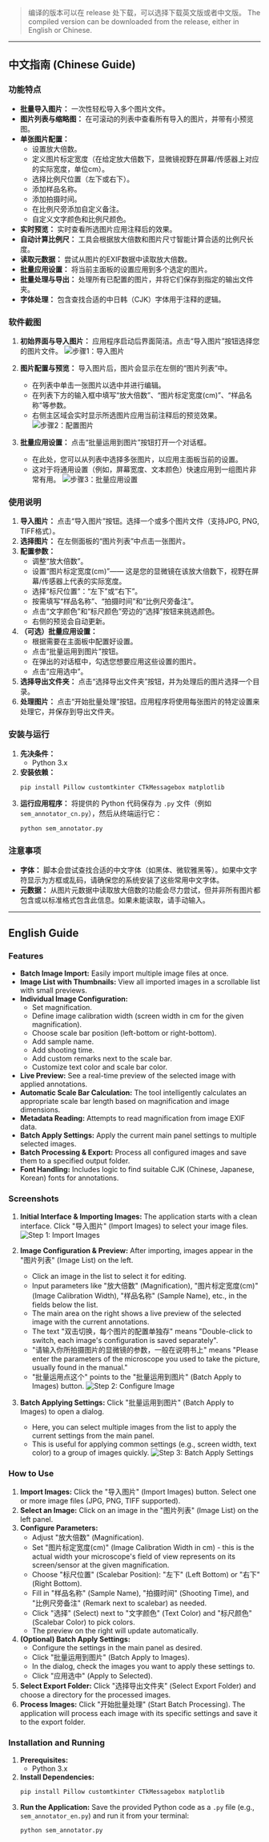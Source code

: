 >  编译的版本可以在 release 处下载，可以选择下载英文版或者中文版。
>  The compiled version can be downloaded from the release, either in English or Chinese.

---

## 中文指南 (Chinese Guide)

### 功能特点

*   **批量导入图片：** 一次性轻松导入多个图片文件。
*   **图片列表与缩略图：** 在可滚动的列表中查看所有导入的图片，并带有小预览图。
*   **单张图片配置：**
    *   设置放大倍数。
    *   定义图片标定宽度（在给定放大倍数下，显微镜视野在屏幕/传感器上对应的实际宽度，单位cm）。
    *   选择比例尺位置（左下或右下）。
    *   添加样品名称。
    *   添加拍摄时间。
    *   在比例尺旁添加自定义备注。
    *   自定义文字颜色和比例尺颜色。
*   **实时预览：** 实时查看所选图片应用注释后的效果。
*   **自动计算比例尺：** 工具会根据放大倍数和图片尺寸智能计算合适的比例尺长度。
*   **读取元数据：** 尝试从图片的EXIF数据中读取放大倍数。
*   **批量应用设置：** 将当前主面板的设置应用到多个选定的图片。
*   **批量处理与导出：** 处理所有已配置的图片，并将它们保存到指定的输出文件夹。
*   **字体处理：** 包含查找合适的中日韩（CJK）字体用于注释的逻辑。

### 软件截图

1.  **初始界面与导入图片：**
    应用程序启动后界面简洁。点击“导入图片”按钮选择您的图片文件。
    ![步骤1：导入图片](/screenshots/step1.png)

2.  **图片配置与预览：**
    导入图片后，图片会显示在左侧的“图片列表”中。
    *   在列表中单击一张图片以选中并进行编辑。
    *   在列表下方的输入框中填写“放大倍数”、“图片标定宽度(cm)”、“样品名称”等参数。
    *   右侧主区域会实时显示所选图片应用当前注释后的预览效果。
    ![步骤2：配置图片](/screenshots/step2.png)

3.  **批量应用设置：**
    点击“批量运用到图片”按钮打开一个对话框。
    *   在此处，您可以从列表中选择多张图片，以应用主面板当前的设置。
    *   这对于将通用设置（例如，屏幕宽度、文本颜色）快速应用到一组图片非常有用。
    ![步骤3：批量应用设置](/screenshots/step3.png)

### 使用说明

1.  **导入图片：** 点击“导入图片”按钮。选择一个或多个图片文件（支持JPG, PNG, TIFF格式）。
2.  **选择图片：** 在左侧面板的“图片列表”中点击一张图片。
3.  **配置参数：**
    *   调整“放大倍数”。
    *   设置“图片标定宽度(cm)”—— 这是您的显微镜在该放大倍数下，视野在屏幕/传感器上代表的实际宽度。
    *   选择“标尺位置”：“左下”或“右下”。
    *   按需填写“样品名称”、“拍摄时间”和“比例尺旁备注”。
    *   点击“文字颜色”和“标尺颜色”旁边的“选择”按钮来挑选颜色。
    *   右侧的预览会自动更新。
4.  **（可选）批量应用设置：**
    *   根据需要在主面板中配置好设置。
    *   点击“批量运用到图片”按钮。
    *   在弹出的对话框中，勾选您想要应用这些设置的图片。
    *   点击“应用选中”。
5.  **选择导出文件夹：** 点击“选择导出文件夹”按钮，并为处理后的图片选择一个目录。
6.  **处理图片：** 点击“开始批量处理”按钮。应用程序将使用每张图片的特定设置来处理它，并保存到导出文件夹。

### 安装与运行

1.  **先决条件：**
    *   Python 3.x
2.  **安装依赖：**
    ```bash
    pip install Pillow customtkinter CTkMessagebox matplotlib
    ```
3.  **运行应用程序：**
    将提供的 Python 代码保存为 `.py` 文件（例如 `sem_annotator_cn.py`），然后从终端运行它：
    ```bash
    python sem_annotator.py
    ```

### 注意事项
*   **字体：** 脚本会尝试查找合适的中文字体（如黑体、微软雅黑等）。如果中文字符显示为方框或乱码，请确保您的系统安装了这些常用中文字体。
*   **元数据：** 从图片元数据中读取放大倍数的功能会尽力尝试，但并非所有图片都包含或以标准格式包含此信息。如果未能读取，请手动输入。

---

## English Guide

### Features

*   **Batch Image Import:** Easily import multiple image files at once.
*   **Image List with Thumbnails:** View all imported images in a scrollable list with small previews.
*   **Individual Image Configuration:**
    *   Set magnification.
    *   Define image calibration width (screen width in cm for the given magnification).
    *   Choose scale bar position (left-bottom or right-bottom).
    *   Add sample name.
    *   Add shooting time.
    *   Add custom remarks next to the scale bar.
    *   Customize text color and scale bar color.
*   **Live Preview:** See a real-time preview of the selected image with applied annotations.
*   **Automatic Scale Bar Calculation:** The tool intelligently calculates an appropriate scale bar length based on magnification and image dimensions.
*   **Metadata Reading:** Attempts to read magnification from image EXIF data.
*   **Batch Apply Settings:** Apply the current main panel settings to multiple selected images.
*   **Batch Processing & Export:** Process all configured images and save them to a specified output folder.
*   **Font Handling:** Includes logic to find suitable CJK (Chinese, Japanese, Korean) fonts for annotations.

### Screenshots

1.  **Initial Interface & Importing Images:**
    The application starts with a clean interface. Click "导入图片" (Import Images) to select your image files.
    ![Step 1: Import Images](/screenshots/step1.png)

2.  **Image Configuration & Preview:**
    After importing, images appear in the "图片列表" (Image List) on the left.
    *   Click an image in the list to select it for editing.
    *   Input parameters like "放大倍数" (Magnification), "图片标定宽度(cm)" (Image Calibration Width), "样品名称" (Sample Name), etc., in the fields below the list.
    *   The main area on the right shows a live preview of the selected image with the current annotations.
    *   The text "双击切换，每个图片的配置单独存" means "Double-click to switch, each image's configuration is saved separately".
    *   "请输入你所拍摄图片的显微镜的参数，一般在说明书上" means "Please enter the parameters of the microscope you used to take the picture, usually found in the manual."
    *   "批量运用点这个" points to the "批量运用到图片" (Batch Apply to Images) button.
    ![Step 2: Configure Image](/screenshots/step2.png)

3.  **Batch Applying Settings:**
    Click "批量运用到图片" (Batch Apply to Images) to open a dialog.
    *   Here, you can select multiple images from the list to apply the current settings from the main panel.
    *   This is useful for applying common settings (e.g., screen width, text color) to a group of images quickly.
    ![Step 3: Batch Apply Settings](/screenshots/step3.png)

### How to Use

1.  **Import Images:** Click the "导入图片" (Import Images) button. Select one or more image files (JPG, PNG, TIFF supported).
2.  **Select an Image:** Click on an image in the "图片列表" (Image List) on the left panel.
3.  **Configure Parameters:**
    *   Adjust "放大倍数" (Magnification).
    *   Set "图片标定宽度(cm)" (Image Calibration Width in cm) - this is the actual width your microscope's field of view represents on its screen/sensor at the given magnification.
    *   Choose "标尺位置" (Scalebar Position): "左下" (Left Bottom) or "右下" (Right Bottom).
    *   Fill in "样品名称" (Sample Name), "拍摄时间" (Shooting Time), and "比例尺旁备注" (Remark next to scalebar) as needed.
    *   Click "选择" (Select) next to "文字颜色" (Text Color) and "标尺颜色" (Scalebar Color) to pick colors.
    *   The preview on the right will update automatically.
4.  **(Optional) Batch Apply Settings:**
    *   Configure the settings in the main panel as desired.
    *   Click "批量运用到图片" (Batch Apply to Images).
    *   In the dialog, check the images you want to apply these settings to.
    *   Click "应用选中" (Apply to Selected).
5.  **Select Export Folder:** Click "选择导出文件夹" (Select Export Folder) and choose a directory for the processed images.
6.  **Process Images:** Click "开始批量处理" (Start Batch Processing). The application will process each image with its specific settings and save it to the export folder.

### Installation and Running

1.  **Prerequisites:**
    *   Python 3.x
2.  **Install Dependencies:**
    ```bash
    pip install Pillow customtkinter CTkMessagebox matplotlib
    ```
3.  **Run the Application:**
    Save the provided Python code as a `.py` file (e.g., `sem_annotator_en.py`) and run it from your terminal:
    ```bash
    python sem_annotator.py
    ```